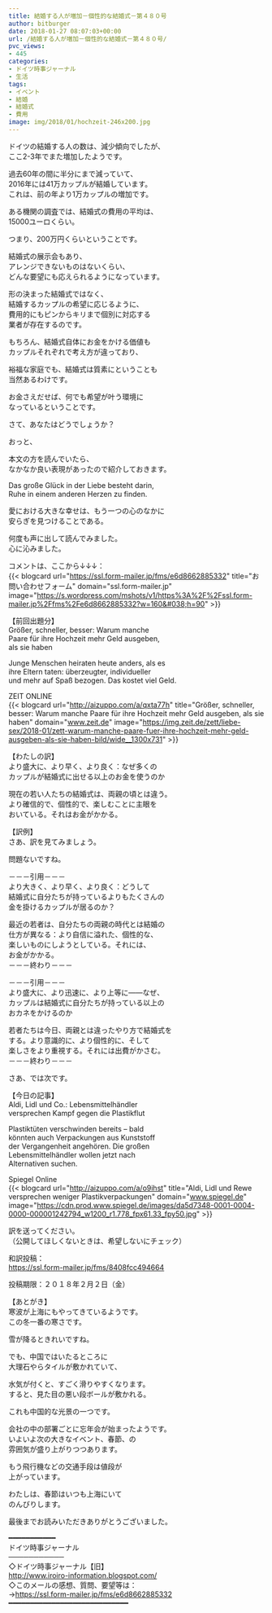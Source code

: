 ```yaml
---
title: 結婚する人が増加－個性的な結婚式－第４８０号
author: bitburger
date: 2018-01-27 08:07:03+00:00
url: /結婚する人が増加－個性的な結婚式－第４８０号/
pvc_views:
- 445
categories:
- ドイツ時事ジャーナル
- 生活
tags:
- イベント
- 結婚
- 結婚式
- 費用
image: img/2018/01/hochzeit-246x200.jpg
---
```

ドイツの結婚する人の数は、減少傾向でしたが、  
ここ2-3年でまた増加したようです。  
  
過去60年の間に半分にまで減っていて、  
2016年には41万カップルが結婚しています。  
これは、前の年より1万カップルの増加です。

ある機関の調査では、結婚式の費用の平均は、  
15000ユーロくらい。  
  
つまり、200万円くらいということです。  
  
結婚式の展示会もあり、  
アレンジできないものはないくらい、  
どんな要望にも応えられるようになっています。

形の決まった結婚式ではなく、  
結婚するカップルの希望に応じるように、  
費用的にもピンからキリまで個別に対応する  
業者が存在するのです。 

もちろん、結婚式自体にお金をかける価値も  
カップルそれぞれで考え方が違っており、  
  
裕福な家庭でも、結婚式は質素にということも  
当然あるわけです。  
  
お金さえだせば、何でも希望が叶う環境に  
なっているということです。  
  
さて、あなたはどうでしょうか？ 

おっと、  
  
本文の方を読んでいたら、  
なかなか良い表現があったので紹介しておきます。  
  
Das große Glück in der Liebe besteht darin,  
Ruhe in einem anderen Herzen zu finden.  
  
  
愛における大きな幸せは、もう一つの心のなかに  
安らぎを見つけることである。  
  
何度も声に出して読んでみました。  
心に沁みました。 

コメントは、ここから↓↓↓：  
{{< blogcard url="https://ssl.form-mailer.jp/fms/e6d8662885332" title="&#12362;&#21839;&#12356;&#21512;&#12431;&#12379;&#12501;&#12457;&#12540;&#12512;" domain="ssl.form-mailer.jp" image="https://s.wordpress.com/mshots/v1/https%3A%2F%2Fssl.form-mailer.jp%2Ffms%2Fe6d8662885332?w=160&#038;h=90" >}} 

【前回出題分】  
Größer, schneller, besser: Warum manche  
Paare für ihre Hochzeit mehr Geld ausgeben,  
als sie haben  
  
Junge Menschen heiraten heute anders, als es  
ihre Eltern taten: überzeugter, individueller  
und mehr auf Spaß bezogen. Das kostet viel Geld.  
  
ZEIT ONLINE  
{{< blogcard url="http://aizuppo.com/a/qxta77h" title="Größer, schneller, besser: Warum manche Paare für ihre Hochzeit mehr Geld ausgeben, als sie haben" domain="www.zeit.de" image="https://img.zeit.de/zett/liebe-sex/2018-01/zett-warum-manche-paare-fuer-ihre-hochzeit-mehr-geld-ausgeben-als-sie-haben-bild/wide__1300x731" >}}

【わたしの訳】  
より盛大に、より早く、より良く：なぜ多くの  
カップルが結婚式に出せる以上のお金を使うのか  
  
現在の若い人たちの結婚式は、両親の頃とは違う。  
より確信的で、個性的で、楽しむことに主眼を  
おいている。それはお金がかかる。 

【訳例】  
さあ、訳を見てみましょう。  
  
問題ないですね。 

－－－引用－－－  
より大きく、より早く、より良く：どうして  
結婚式に自分たちが持っているよりもたくさんの  
金を掛けるカップルが居るのか？  
  
最近の若者は、自分たちの両親の時代とは結婚の  
仕方が異なる：より自信に溢れた、個性的な、  
楽しいものにしようとしている。それには、  
お金がかかる。  
－－－終わり－－－ 

－－－引用－－－  
より盛大に、より迅速に、より上等に――なぜ、  
カップルは結婚式に自分たちが持っている以上の  
おカネをかけるのか  
  
若者たちは今日、両親とは違ったやり方で結婚式を  
する。より意識的に、より個性的に、そして  
楽しさをより重視する。それには出費がかさむ。  
－－－終わり－－－ 

さあ、では次です。  
  
【今日の記事】  
Aldi, Lidl und Co.: Lebensmittelhändler  
versprechen Kampf gegen die Plastikflut  
  
Plastiktüten verschwinden bereits &#8211; bald  
könnten auch Verpackungen aus Kunststoff  
der Vergangenheit angehören. Die großen  
Lebensmittelhändler wollen jetzt nach  
Alternativen suchen.  
  
Spiegel Online  
{{< blogcard url="http://aizuppo.com/a/o9ihst" title="Aldi, Lidl und Rewe versprechen weniger Plastikverpackungen" domain="www.spiegel.de" image="https://cdn.prod.www.spiegel.de/images/da5d7348-0001-0004-0000-000001242794_w1200_r1.778_fpx61.33_fpy50.jpg" >}} 

訳を送ってください。  
（公開してほしくないときは、希望しないにチェック）  
  
和訳投稿：  
 <https://ssl.form-mailer.jp/fms/8408fcc494664>  
  
投稿期限：２０１８年２月２日（金） 

【あとがき】  
寒波が上海にもやってきているようです。  
この冬一番の寒さです。  
  
雪が降るときれいですね。  
  
でも、中国ではいたるところに  
大理石やらタイルが敷かれていて、  
  
水気が付くと、すごく滑りやすくなります。  
すると、見た目の悪い段ボールが敷かれる。  
  
これも中国的な光景の一つです。  
  
会社の中の部署ごとに忘年会が始まったようです。  
いよいよ次の大きなイベント、春節、の  
雰囲気が盛り上がりつつあります。  
  
もう飛行機などの交通手段は値段が  
上がっています。  
  
わたしは、春節はいつも上海にいて  
のんびりします。  
  
最後までお読みいただきありがとうございました。 

━━━━━━━━━━━  
ドイツ時事ジャーナル  
───────────  
◇ドイツ時事ジャーナル【旧】  
<http://www.iroiro-information.blogspot.com/>  
◇このメールの感想、質問、要望等は：  
-><https://ssl.form-mailer.jp/fms/e6d8662885332>  
━━━━━━━━━━━━━━━━━━━━━━━━━━━━